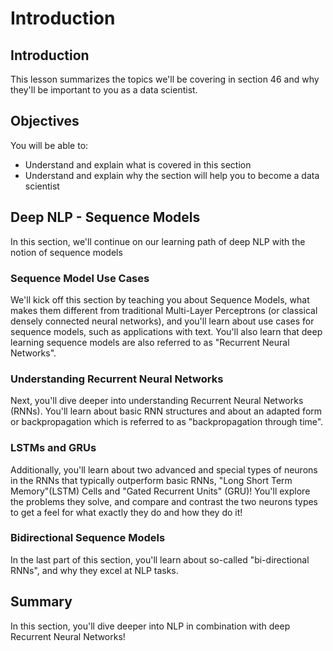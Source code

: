 
# Introduction

## Introduction

This lesson summarizes the topics we'll be covering in section 46 and why they'll be important to you as a data scientist.

## Objectives
You will be able to:
* Understand and explain what is covered in this section
* Understand and explain why the section will help you to become a data scientist

## Deep NLP - Sequence Models

In this section, we'll continue on our learning path of deep NLP with the notion of sequence models

### Sequence Model Use Cases
We'll kick off this section by teaching you about Sequence Models, what makes them different from traditional Multi-Layer Perceptrons (or classical densely connected neural networks), and you'll learn about use cases for sequence models, such as applications with text. You'll also learn that deep learning sequence models are also referred to as "Recurrent Neural Networks".


### Understanding Recurrent Neural Networks
Next, you'll dive deeper into understanding Recurrent Neural Networks (RNNs). You'll learn about basic RNN structures and about an adapted form or backpropagation which is referred to as "backpropagation through time".


### LSTMs and GRUs

Additionally, you'll learn about two advanced and special types of neurons in the RNNs that typically outperform basic RNNs, "Long Short Term Memory"(LSTM) Cells and "Gated Recurrent Units" (GRU)! You'll explore the problems they solve, and compare and contrast the two neurons types to get a feel for what exactly they do and how they do it!


### Bidirectional Sequence Models
In the last part of this section, you'll learn about so-called "bi-directional RNNs", and why they excel at NLP tasks.


## Summary

In this section, you'll dive deeper into NLP in combination with deep Recurrent Neural Networks!
